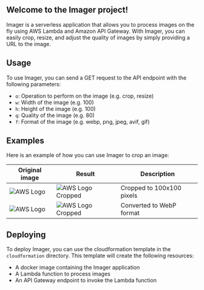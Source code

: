 ## Welcome to the Imager project!

Imager is a serverless application that allows you to process images on the fly using AWS Lambda and Amazon API Gateway. With Imager, you can easily crop, resize, and adjust the quality of images by simply providing a URL to the image.

## Usage

To use Imager, you can send a GET request to the API endpoint with the following parameters:

- `o`: Operation to perform on the image (e.g. crop, resize)
- `w`: Width of the image (e.g. 100)
- `h`: Height of the image (e.g. 100)
- `q`: Quality of the image (e.g. 80)
- `f`: Format of the image (e.g. webp, png, jpeg, avif, gif)

## Examples

Here is an example of how you can use Imager to crop an image:

| Original image                                                                           | Result                                                                                                                                                    | Description               |
| ---------------------------------------------------------------------------------------- | --------------------------------------------------------------------------------------------------------------------------------------------------------- | ------------------------- |
| ![AWS Logo](https://a0.awsstatic.com/libra-css/images/logos/aws_logo_smile_1200x630.png) | ![AWS Logo Cropped](https://d34bfvhzd89jzk.cloudfront.net/https://a0.awsstatic.com/libra-css/images/logos/aws_logo_smile_1200x630.png?o=crop&w=100&h=100) | Cropped to 100x100 pixels |
| ![AWS Logo](https://a0.awsstatic.com/libra-css/images/logos/aws_logo_smile_1200x630.png) | ![AWS Logo Cropped](https://d34bfvhzd89jzk.cloudfront.net/https://a0.awsstatic.com/libra-css/images/logos/aws_logo_smile_1200x630.png?f=webp)             | Converted to WebP format  |

## Deploying

To deploy Imager, you can use the cloudformation template in the `cloudformation` directory. This template will create the following resources:

- A docker image containing the Imager application
- A Lambda function to process images
- An API Gateway endpoint to invoke the Lambda function
